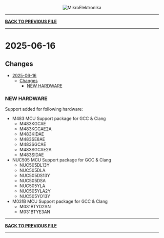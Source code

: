 <p align="center">
  <img src="http://www.mikroe.com/img/designs/beta/logo_small.png?raw=true" alt="MikroElektronika"/>
</p>

---

**[BACK TO PREVIOUS FILE](../changelog.md)**

---

# 2025-06-16

## Changes

- [2025-06-16](#2025-06-16)
  - [Changes](#changes)
    - [NEW HARDWARE](#new-hardware)

### NEW HARDWARE

Support added for following hardware:

+ M483 MCU Support package for GCC & Clang
  + M483KGCAE
  + M483KGCAE2A
  + M483KIDAE
  + M483SE8AE
  + M483SGCAE
  + M483SGCAE2A
  + M483SIDAE
+ NUC505 MCU Support package for GCC & Clang
  + NUC505DL13Y
  + NUC505DLA
  + NUC505DS13Y
  + NUC505DSA
  + NUC505YLA
  + NUC505YLA2Y
  + NUC505YO13Y
+ M031B MCU Support package for GCC & Clang
  + M031BTYD2AN
  + M031BTYE3AN

---

**[BACK TO PREVIOUS FILE](../changelog.md)**

---

